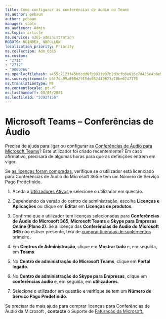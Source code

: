 ```yaml
---
title: Como configurar as conferências de áudio no Teams
ms.author: pebaum
author: pebaum
manager: scotv
ms.audience: Admin
ms.topic: article
ms.service: o365-administration
ROBOTS: NOINDEX, NOFOLLOW
localization_priority: Priority
ms.collection: Adm_O365
ms.custom:
- "2711"
- "2712"
- "9000766"
ms.openlocfilehash: a455c7123f45bdcdd6fb9933037b2d3cfb0e616c7d425e4b0e54b2c15b7280e2
ms.sourcegitcommit: b5f7da89a650d2915dc652449623c78be6247175
ms.translationtype: MT
ms.contentlocale: pt-PT
ms.lasthandoff: 08/05/2021
ms.locfileid: "53927156"
---
```

# <a name="microsoft-teams--audio-conferencing"></a>Microsoft Teams – Conferências de Áudio

Precisa de ajuda para ligar ou configurar as [Conferências de Áudio para Microsoft Teams](/microsoftteams/set-up-audio-conferencing-in-teams)?  Este utilizador foi criado recentemente? Em caso afirmativo, precisará de algumas horas para que as definições entrem em vigor.

Se [as licenças foram compradas](/microsoftteams/set-up-audio-conferencing-in-teams#step-2-get-and-assign-licenses), verifique se o utilizador está licenciado para Conferências de Áudio do Microsoft 365 e tem um Número de Serviço Pago Predefinido.

1. Aceda a [Utilizadores Ativos](https://admin.microsoft.com/Adminportal/Home?source=applauncher#/users) e selecione o utilizador em questão.

2. Dependendo da versão do centro de administração, escolha **Licenças e Aplicações** ou clique em **Editar** em **Licenças de produtos**.

3. Confirme que o utilizador tem licenças selecionadas para **Conferências de Áudio do Microsoft 365, Microsoft Teams** e **Skype para Empresas Online (Plano 2)**. Se a licença das **Conferências de Áudio do Microsoft 365** não estiver presente, terá de [comprar licenças de suplementos](/microsoftteams/teams-add-on-licensing/microsoft-teams-add-on-licensing?tabs=small-business) primeiro.

4. Em **Centros de Administração**, clique em **Mostrar tudo** e, em seguida, em **Teams**.

5. No **Centro de administração do Microsoft Teams**, clique em **Portal legado**.

6. No **Centro de administração do Skype para Empresas**, clique em **conferências áudio** e, em seguida, em **utilizadores**.

7. Selecione o utilizador em questão e verifique se tem um **Número de Serviço Pago Predefinido**.

Se precisar de mais ajuda para comprar licenças para Conferências de Áudio da Microsoft , **contacte** o Suporte de [Faturação da Microsoft.](https://go.microsoft.com/fwlink/p/?linkid=518322)
